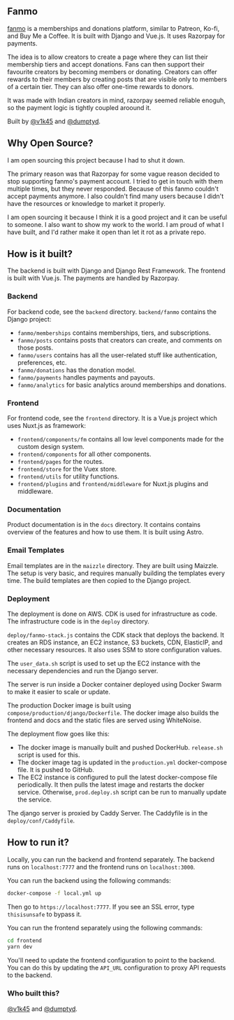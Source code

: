 ## Fanmo

[fanmo](https://fanmo.in) is a memberships and donations platform, similar to Patreon, Ko-fi, and Buy Me a Coffee. It is built with Django and Vue.js. It uses Razorpay for payments.

The idea is to allow creators to create a page where they can list their membership tiers and accept donations. Fans can then support their favourite creators by becoming members or donating. Creators can offer rewards to their members by creating posts that are visible only to members of a certain tier. They can also offer one-time rewards to donors.

It was made with Indian creators in mind, razorpay seemed reliable enoguh, so the payment logic is tightly coupled aroound it.

Built by [@v1k45](https://github.com/v1k45) and [@dumptyd](https://github.com/dumptyd).

## Why Open Source?

I am open sourcing this project because I had to shut it down.

The primary reason was that Razorpay for some vague reason decided to stop supporting fanmo's payment account. I tried to get in touch with them multiple times, but they never responded. Because of this fanmo couldn't accept payments anymore. I also couldn't find many users because I didn't have the resources or knowledge to market it properly.

I am open sourcing it because I think it is a good project and it can be useful to someone. I also want to show my work to the world. I am proud of what I have built, and I'd rather make it open than let it rot as a private repo.

## How is it built?

The backend is built with Django and Django Rest Framework. The frontend is built with Vue.js. The payments are handled by Razorpay.

### Backend

For backend code, see the `backend` directory. `backend/fanmo` contains the Django project:

- `fanmo/memberships` contains memberships, tiers, and subscriptions.
- `fanmo/posts` contains posts that creators can create, and comments on those posts.
- `fanmo/users` contains has all the user-related stuff like authentication, preferences, etc.
- `fanmo/donations` has the donation model.
- `fanmo/payments` handles payments and payouts.
- `fanmo/analytics` for basic analytics around memberships and donations.

### Frontend

For frontend code, see the `frontend` directory. It is a Vue.js project which uses Nuxt.js as framework:

- `frontend/components/fm` contains all low level components made for the custom design system.
- `frontend/components` for all other components.
- `frontend/pages` for the routes.
- `frontend/store` for the Vuex store.
- `frontend/utils` for utility functions.
- `frontend/plugins` and `frontend/middleware` for Nuxt.js plugins and middleware.

### Documentation

Product documentation is in the `docs` directory. It contains contains overview of the features and how to use them. It is built using Astro.

### Email Templates

Email templates are in the `maizzle` directory. They are built using Maizzle. The setup is very basic, and requires manually building the templates every time. The build templates are then copied to the Django project.

### Deployment

The deployment is done on AWS. CDK is used for infrastructure as code. The infrastructure code is in the `deploy` directory.

`deploy/fanmo-stack.js` contains the CDK stack that deploys the backend. It creates an RDS instance, an EC2 instance, S3 buckets, CDN, ElasticIP, and other necessary resources. It also uses SSM to store configuration values.

The `user_data.sh` script is used to set up the EC2 instance with the necessary dependencies and run the Django server.

The server is run inside a Docker container deployed using Docker Swarm to make it easier to scale or update.

The production Docker image is built using `compose/production/django/Dockerfile`. The docker image also builds the frontend and docs and the static files are served using WhiteNoise.

The deployment flow goes like this:

- The docker image is manually built and pushed DockerHub. `release.sh` script is used for this.
- The docker image tag is updated in the `production.yml` docker-compose file. It is pushed to GitHub.
- The EC2 instance is configured to pull the latest docker-compose file periodically. It then pulls the latest image and restarts the docker service. Otherwise, `prod.deploy.sh` script can be run to manually update the service.

The django server is proxied by Caddy Server. The Caddyfile is in the `deploy/conf/Caddyfile`.

## How to run it?

Locally, you can run the backend and frontend separately. The backend runs on `localhost:7777` and the frontend runs on `localhost:3000`.

You can run the backend using the following commands:

```bash
docker-compose -f local.yml up
```

Then go to `https://localhost:7777`. If you see an SSL error, type `thisisunsafe` to bypass it.

You can run the frontend separately using the following commands:

```bash
cd frontend
yarn dev
```

You'll need to update the frontend configuration to point to the backend. You can do this by updating the `API_URL` configuration to proxy API requests to the backend.

### Who built this?

[@v1k45](https://github.com/v1k45) and [@dumptyd](https://github.com/dumptyd).
